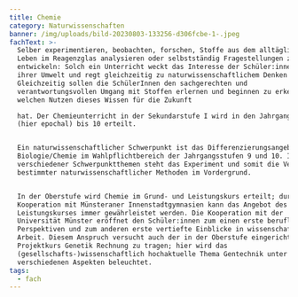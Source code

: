 ```yaml
---
title: Chemie
category: Naturwissenschaften
banner: /img/uploads/bild-20230803-133256-d306fcbe-1-.jpeg
fachText: >-
  Selber experimentieren, beobachten, forschen, Stoffe aus dem alltäglichen
  Leben im Reagenzglas analysieren oder selbstständig Fragestellungen zu
  entwickeln: Solch ein Unterricht weckt das Interesse der Schüler:innen an
  ihrer Umwelt und regt gleichzeitig zu naturwissenschaftlichem Denken an.
  Gleichzeitig sollen die SchülerInnen den sachgerechten und
  verantwortungsvollen Umgang mit Stoffen erlernen und beginnen zu erkennen,
  welchen Nutzen dieses Wissen für die Zukunft

  hat. Der Chemieunterricht in der Sekundarstufe I wird in den Jahrgangsstufen 7
  (hier epochal) bis 10 erteilt.


  Ein naturwissenschaftlicher Schwerpunkt ist das Differenzierungsangebot
  Biologie/Chemie im Wahlpflichtbereich der Jahrgangsstufen 9 und 10. Innerhalb
  verschiedener Schwerpunktthemen steht das Experiment und somit die Vertiefung
  bestimmter naturwissenschaftlicher Methoden im Vordergrund.


  In der Oberstufe wird Chemie im Grund- und Leistungskurs erteilt; durch die
  Kooperation mit Münsteraner Innenstadtgymnasien kann das Angebot des
  Leistungskurses immer gewährleistet werden. Die Kooperation mit der
  Universität Münster eröffnet den Schüler:innen zum einen erste berufliche
  Perspektiven und zum anderen erste vertiefte Einblicke in wissenschaftliche
  Arbeit. Diesem Anspruch versucht auch der in der Oberstufe eingerichtete
  Projektkurs Genetik Rechnung zu tragen; hier wird das
  (gesellschafts-)wissenschaftlich hochaktuelle Thema Gentechnik unter
  verschiedenen Aspekten beleuchtet.
tags:
  - fach
---
```


